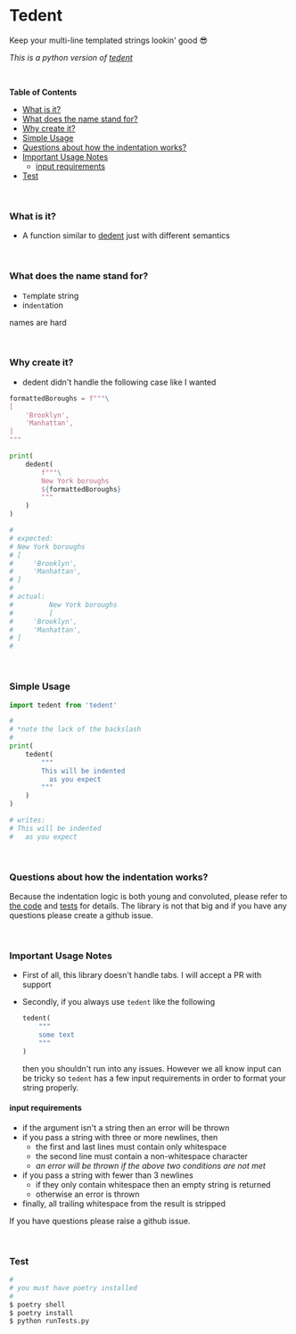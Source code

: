 # Tedent

Keep your multi-line templated strings lookin' good :sunglasses:

*This is a python version of [tedent](https://github.com/olsonpm/tedent)*

<br>

<!-- START doctoc generated TOC please keep comment here to allow auto update -->
<!-- DON'T EDIT THIS SECTION, INSTEAD RE-RUN doctoc TO UPDATE -->
**Table of Contents**

- [What is it?](#what-is-it)
- [What does the name stand for?](#what-does-the-name-stand-for)
- [Why create it?](#why-create-it)
- [Simple Usage](#simple-usage)
- [Questions about how the indentation works?](#questions-about-how-the-indentation-works)
- [Important Usage Notes](#important-usage-notes)
  - [input requirements](#edge-cases-and-input-requirements)
- [Test](#test)

<!-- END doctoc generated TOC please keep comment here to allow auto update -->

<br>

### What is it?

- A function similar to [dedent](https://docs.python.org/3.7/library/textwrap.html#textwrap.dedent)
  just with different semantics

<br>

### What does the name stand for?

- `Te`mplate string
- in`dent`ation

names are hard

<br>

### Why create it?

- dedent didn't handle the following case like I wanted

```py
formattedBoroughs = f"""\
[
    'Brooklyn',
    'Manhattan',
]
"""

print(
    dedent(
        f"""\
        New York boroughs
        ${formattedBoroughs}
        """
    )
)

#
# expected:
# New York boroughs
# [
#     'Brooklyn',
#     'Manhattan',
# ]
#
# actual:
#         New York boroughs
#         [
#     'Brooklyn',
#     'Manhattan',
# ]
#
```

<br>

### Simple Usage

```py
import tedent from 'tedent'

#
# *note the lack of the backslash
#
print(
    tedent(
        """
        This will be indented
          as you expect
        """
    )
)

# writes:
# This will be indented
#   as you expect
```

<br>

### Questions about how the indentation works?

Because the indentation logic is both young and convoluted, please refer to
[the code](tedent/index.py) and [tests](tests/simple.py) for details. The
library is not that big and if you have any questions please create a
github issue.

<br>

### Important Usage Notes

- First of all, this library doesn't handle tabs. I will accept a PR
  with support

- Secondly, if you always use `tedent` like the following

  ```py
  tedent(
      """
      some text
      """
  )
  ```

  then you shouldn't run into any issues. However we all know input can be
  tricky so `tedent` has a few input requirements in order to format your
  string properly.

#### input requirements

- if the argument isn't a string then an error will be thrown
- if you pass a string with three or more newlines, then
  - the first and last lines must contain only whitespace
  - the second line must contain a non-whitespace character
  - _an error will be thrown if the above two conditions are not met_
- if you pass a string with fewer than 3 newlines
  - if they only contain whitespace then an empty string is returned
  - otherwise an error is thrown
- finally, all trailing whitespace from the result is stripped

If you have questions please raise a github issue.

<br>

### Test

```py
#
# you must have poetry installed
#
$ poetry shell
$ poetry install
$ python runTests.py
```
